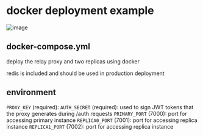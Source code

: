 # docker deployment example

![image](https://github.com/harness-community/feature-flag-relay-proxy/assets/7338312/acb315bb-3a0f-413e-b0be-acbe869e4d12)

## docker-compose.yml

deploy the relay proxy and two replicas using docker

redis is included and should be used in production deployment

## environment

`PROXY_KEY` (required): 
`AUTH_SECRET` (required): used to sign JWT tokens that the proxy generates during /auth requests
`PRIMARY_PORT` (7000): port for accessing primary instance
`REPLICA0_PORT` (7001): port for accessing replica instance
`REPLICA1_PORT` (7002): port for accessing replica instance
